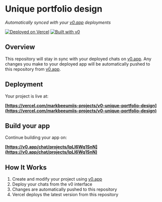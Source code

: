 # Unique portfolio design

*Automatically synced with your [v0.app](https://v0.app) deployments*

[![Deployed on Vercel](https://img.shields.io/badge/Deployed%20on-Vercel-black?style=for-the-badge&logo=vercel)](https://vercel.com/markbeeumiis-projects/v0-unique-portfolio-design)
[![Built with v0](https://img.shields.io/badge/Built%20with-v0.app-black?style=for-the-badge)](https://v0.app/chat/projects/IpLI6Wq1SnN)

## Overview

This repository will stay in sync with your deployed chats on [v0.app](https://v0.app).
Any changes you make to your deployed app will be automatically pushed to this repository from [v0.app](https://v0.app).

## Deployment

Your project is live at:

**[https://vercel.com/markbeeumiis-projects/v0-unique-portfolio-design](https://vercel.com/markbeeumiis-projects/v0-unique-portfolio-design)**

## Build your app

Continue building your app on:

**[https://v0.app/chat/projects/IpLI6Wq1SnN](https://v0.app/chat/projects/IpLI6Wq1SnN)**

## How It Works

1. Create and modify your project using [v0.app](https://v0.app)
2. Deploy your chats from the v0 interface
3. Changes are automatically pushed to this repository
4. Vercel deploys the latest version from this repository